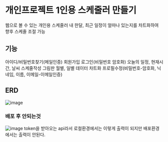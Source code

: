 # 개인프로젝트 1인용 스케줄러 만들기

웹으로 볼 수 있는 개인용 스케줄러
내 한달, 최근 일정이 얼마나 있는지를 차트화하여 향후 스케줄 조절 가능

## 기능
아이디/비밀번호찾기(메일인증)
회원가입
로그인(비밀번호 암호화)
오늘의 일정, 현재시간, 날씨
스케줄작성
그림판
월별, 일별 데이터 차트화
프로필수정(비밀번호-암호화, 닉네임, 이름, 이메일-이메일인증)

## ERD
![image](https://user-images.githubusercontent.com/81849194/200454756-9e2ed910-b02f-484e-986a-7ff68aba8e97.png)


### 배포 후 안되는것
![image](https://user-images.githubusercontent.com/81849194/200458544-9c3a1608-e884-4ac3-bb09-ea57732aa298.png)
token을 받아오는 api라서 로컬환경에서는 이렇게 출력이 되지만 배포환경에서는 출력이 안된다.
